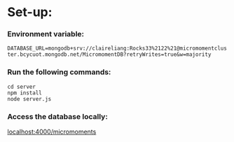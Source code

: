 # Set-up:

### Environment variable:
`DATABASE_URL=mongodb+srv://claireliang:Rocks33%2122%21@micromomentcluster.bcycuot.mongodb.net/MicromomentDB?retryWrites=true&w=majority`

### Run the following commands:
```
cd server
npm install
node server.js
```
### Access the database locally:
[localhost:4000/micromoments](http://localhost:4000/micromoments)
